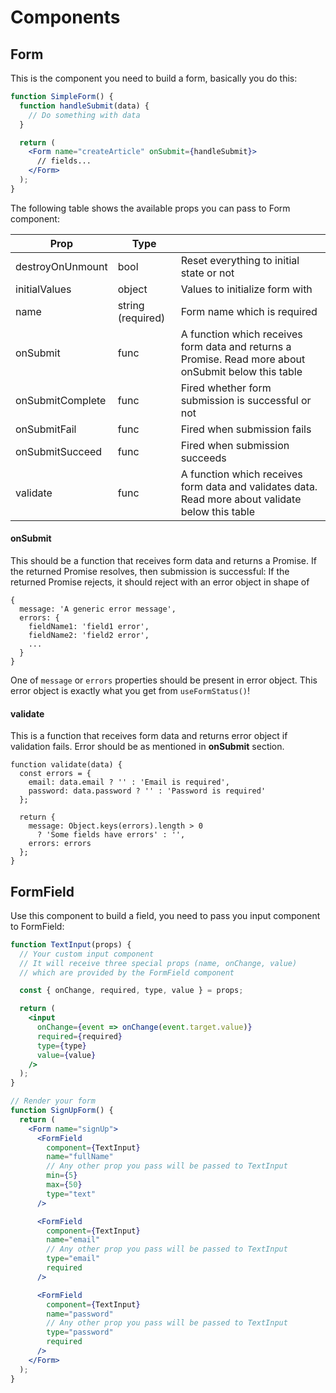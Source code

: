 # Components


## Form

This is the component you need to build a form, basically you do this:

```jsx harmony
function SimpleForm() {
  function handleSubmit(data) {
    // Do something with data
  }

  return (
    <Form name="createArticle" onSubmit={handleSubmit}>
      // fields...
    </Form>
  );
}
```

The following table shows the available props you can pass to Form component:

| Prop             | Type              |  |
| ---------------- | ----------------- | --- |
| destroyOnUnmount | bool              | Reset everything to initial state or not |
| initialValues    | object            | Values to initialize form with |
| name             | string (required) | Form name which is required |
| onSubmit         | func              | A function which receives form data and returns a Promise. Read more about onSubmit below this table |
| onSubmitComplete | func              | Fired whether form submission is successful or not |
| onSubmitFail     | func              | Fired when submission fails |
| onSubmitSucceed  | func              | Fired when submission succeeds |
| validate         | func              | A function which receives form data and validates data. Read more about validate below this table |

#### onSubmit

This should be a function that receives form data and returns a Promise.
If the returned Promise resolves, then submission is successful:
If the returned Promise rejects, it should reject with an error object in shape of

```
{
  message: 'A generic error message',
  errors: {
    fieldName1: 'field1 error',
    fieldName2: 'field2 error',
    ...
  }
}
```

One of `message` or `errors` properties should be present in error object.
This error object is exactly what you get from `useFormStatus()`!

#### validate

This is a function that receives form data and returns error object if validation fails.
Error should be as mentioned in **onSubmit** section.

```
function validate(data) {
  const errors = {
    email: data.email ? '' : 'Email is required',
    password: data.password ? '' : 'Password is required'
  };

  return {
    message: Object.keys(errors).length > 0
      ? 'Some fields have errors' : '',
    errors: errors
  };
}
```


## FormField

Use this component to build a field, you need to pass you input component to FormField:

```jsx harmony
function TextInput(props) {
  // Your custom input component
  // It will receive three special props (name, onChange, value)
  // which are provided by the FormField component

  const { onChange, required, type, value } = props;

  return (
    <input
      onChange={event => onChange(event.target.value)}
      required={required}
      type={type}
      value={value}
    />
  );
}

// Render your form
function SignUpForm() {
  return (
    <Form name="signUp">
      <FormField
        component={TextInput}
        name="fullName"
        // Any other prop you pass will be passed to TextInput
        min={5}
        max={50}
        type="text"
      />

      <FormField
        component={TextInput}
        name="email"
        // Any other prop you pass will be passed to TextInput
        type="email"
        required
      />

      <FormField
        component={TextInput}
        name="password"
        // Any other prop you pass will be passed to TextInput
        type="password"
        required
      />
    </Form>
  );
}
```
